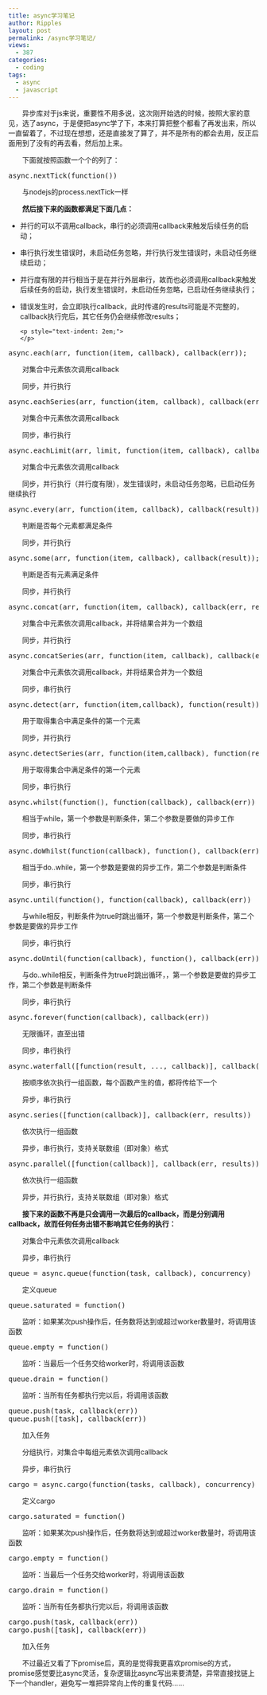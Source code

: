 ```yaml
---
title: async学习笔记
author: Ripples
layout: post
permalink: /async学习笔记/
views:
  - 387
categories:
  - coding
tags:
  - async
  - javascript
---
```

<p style="text-indent: 2em;">
  异步库对于js来说，重要性不用多说，这次刚开始选的时候，按照大家的意见，选了async，于是便把async学了下，本来打算把整个都看了再发出来，所以一直留着了，不过现在想想，还是直接发了算了，并不是所有的都会去用，反正后面用到了没有的再去看，然后加上来。
</p>

<p style="text-indent: 2em;">
  下面就按照函数一个个的列了：
</p>

<!--more-->

<p style="text-indent: 2em;">
</p>

<pre class="brush:js;toolbar:false">async.nextTick(function())</pre>

<p style="text-indent: 2em;">
  与nodejs的process.nextTick一样
</p>



<p style="text-indent: 2em;">
  <strong>然后接下来的函数都满足下面几点：<br /></strong>
</p>

<ul class=" list-paddingleft-2" style="list-style-type: disc;">
  <li>
    <p style="text-indent: 0em;">
      并行的可以不调用callback，串行的必须调用callback来触发后续任务的启动；
    </p>
  </li>

  <li>
    <p style="text-indent: 0em;">
      串行执行发生错误时，未启动任务忽略，并行执行发生错误时，未启动任务继续启动；
    </p>
  </li>

  <li>
    <p style="text-indent: 0em;">
      并行度有限的并行相当于是在并行外层串行，故而也必须调用callback来触发后续任务的启动，执行发生错误时，未启动任务忽略，已启动任务继续执行；
    </p>
  </li>

  <li>
    <p style="text-indent: 0em;">
      错误发生时，会立即执行callback，此时传递的results可能是不完整的，callback执行完后，其它任务仍会继续修改results；
    </p>

    <p style="text-indent: 2em;">
    </p>
  </li>
</ul>

<pre class="brush:js;toolbar:false">async.each(arr,&nbsp;function(item,&nbsp;callback),&nbsp;callback(err));</pre>

<p style="text-indent: 2em;">
  对集合中元素依次调用callback
</p>

<p style="text-indent: 2em;">
  同步，并行执行
</p>

<pre class="brush:js;toolbar:false">async.eachSeries(arr,&nbsp;function(item,&nbsp;callback),&nbsp;callback(err));</pre>

<p style="text-indent: 2em;">
  对集合中元素依次调用callback
</p>

<p style="text-indent: 2em;">
  同步，串行执行
</p>

<pre class="brush:js;toolbar:false">async.eachLimit(arr,&nbsp;limit,&nbsp;function(item,&nbsp;callback),&nbsp;callback(err));</pre>

<p style="text-indent: 2em;">
  对集合中元素依次调用callback
</p>

<p style="text-indent: 2em;">
  同步，并行执行（并行度有限），发生错误时，未启动任务忽略，已启动任务继续执行
</p>



<pre class="brush:js;toolbar:false">async.every(arr,&nbsp;function(item,&nbsp;callback),&nbsp;callback(result));</pre>

<p style="text-indent: 2em;">
  判断是否每个元素都满足条件
</p>

<p style="text-indent: 2em;">
  同步，并行执行
</p>

<pre class="brush:js;toolbar:false">async.some(arr,&nbsp;function(item,&nbsp;callback),&nbsp;callback(result));</pre>

<p style="text-indent: 2em;">
  判断是否有元素满足条件
</p>

<p style="text-indent: 2em;">
  同步，并行执行
</p>



<pre class="brush:js;toolbar:false">async.concat(arr,&nbsp;function(item,&nbsp;callback),&nbsp;callback(err,&nbsp;results))</pre>

<p style="text-indent: 2em;">
  对集合中元素依次调用callback，并将结果合并为一个数组
</p>

<p style="text-indent: 2em;">
  同步，并行执行
</p>

<pre class="brush:js;toolbar:false">async.concatSeries(arr,&nbsp;function(item,&nbsp;callback),&nbsp;callback(err,&nbsp;results))</pre>

<p style="text-indent: 2em;">
  对集合中元素依次调用callback，并将结果合并为一个数组
</p>

<p style="text-indent: 2em;">
  同步，串行执行
</p>



<pre class="brush:js;toolbar:false">async.detect(arr,&nbsp;function(item,callback),&nbsp;function(result))</pre>

<p style="text-indent: 2em;">
  用于取得集合中满足条件的第一个元素
</p>

<p style="text-indent: 2em;">
  同步，并行执行
</p>

<pre class="brush:js;toolbar:false">async.detectSeries(arr,&nbsp;function(item,callback),&nbsp;function(result))</pre>

<p style="text-indent: 2em;">
  用于取得集合中满足条件的第一个元素
</p>

<p style="text-indent: 2em;">
  同步，串行执行
</p>



<pre class="brush:js;toolbar:false">async.whilst(function(),&nbsp;function(callback),&nbsp;callback(err))</pre>

<p style="text-indent: 2em;">
  相当于while，第一个参数是判断条件，第二个参数是要做的异步工作
</p>

<p style="text-indent: 2em;">
  同步，串行执行
</p>

<pre class="brush:js;toolbar:false">async.doWhilst(function(callback),&nbsp;function(),&nbsp;callback(err))</pre>

<p style="text-indent: 2em;">
  相当于do..while，第一个参数是要做的异步工作，第二个参数是判断条件
</p>

<p style="text-indent: 2em;">
  同步，串行执行
</p>

<pre class="brush:js;toolbar:false">async.until(function(),&nbsp;function(callback),&nbsp;callback(err))</pre>

<p style="text-indent: 2em;">
  与while相反，判断条件为true时跳出循环，第一个参数是判断条件，第二个参数是要做的异步工作
</p>

<p style="text-indent: 2em;">
  同步，串行执行
</p>

<pre class="brush:js;toolbar:false">async.doUntil(function(callback),&nbsp;function(),&nbsp;callback(err))</pre>

<p style="text-indent: 2em;">
  与do..while相反，判断条件为true时跳出循环，，第一个参数是要做的异步工作，第二个参数是判断条件
</p>

<p style="text-indent: 2em;">
  同步，串行执行
</p>

<pre class="brush:js;toolbar:false">async.forever(function(callback),&nbsp;callback(err))</pre>

<p style="text-indent: 2em;">
  无限循环，直至出错
</p>

<p style="text-indent: 2em;">
  同步，串行执行
</p>



<pre class="brush:js;toolbar:false">async.waterfall([function(result,&nbsp;...,&nbsp;callback)],&nbsp;callback(err,&nbsp;result))</pre>

<p style="text-indent: 2em;">
  按顺序依次执行一组函数，每个函数产生的值，都将传给下一个
</p>

<p style="text-indent: 2em;">
  异步，串行执行
</p>

<pre class="brush:js;toolbar:false">async.series([function(callback)],&nbsp;callback(err,&nbsp;results))</pre>

<p style="text-indent: 2em;">
  依次执行一组函数
</p>

<p style="text-indent: 2em;">
  异步，串行执行，支持关联数组（即对象）格式
</p>

<pre class="brush:js;toolbar:false">async.parallel([function(callback)],&nbsp;callback(err,&nbsp;results))</pre>

<p style="text-indent: 2em;">
  依次执行一组函数
</p>

<p style="text-indent: 2em;">
  异步，并行执行，支持关联数组（即对象）格式
</p>



<p style="text-indent: 2em;">
  <strong>接下来的函数不再是只会调用一次最后的callback，而是分别调用callback，故而任何任务出错不影响其它任务的执行：</strong>
</p>



<p style="text-indent: 2em;">
  对集合中元素依次调用callback
</p>

<p style="text-indent: 2em;">
  异步，串行执行
</p>

<pre class="brush:js;toolbar:false">queue&nbsp;=&nbsp;async.queue(function(task,&nbsp;callback),&nbsp;concurrency)</pre>

<p style="text-indent: 2em;">
  定义queue
</p>

<pre class="brush:js;toolbar:false">queue.saturated&nbsp;=&nbsp;function()</pre>

<p style="text-indent: 2em;">
  监听：如果某次push操作后，任务数将达到或超过worker数量时，将调用该函数
</p>

<pre class="brush:js;toolbar:false">queue.empty&nbsp;=&nbsp;function()</pre>

<p style="text-indent: 2em;">
  监听：当最后一个任务交给worker时，将调用该函数
</p>

<pre class="brush:js;toolbar:false">queue.drain&nbsp;=&nbsp;function()</pre>

<p style="text-indent: 2em;">
  监听：当所有任务都执行完以后，将调用该函数
</p>

<pre class="brush:js;toolbar:false">queue.push(task,&nbsp;callback(err))
queue.push([task],&nbsp;callback(err))</pre>

<p style="text-indent: 2em;">
  加入任务
</p>



<p style="text-indent: 2em;">
  分组执行，对集合中每组元素依次调用callback
</p>

<p style="text-indent: 2em;">
  异步，串行执行
</p>

<pre class="brush:js;toolbar:false">cargo&nbsp;=&nbsp;async.cargo(function(tasks,&nbsp;callback),&nbsp;concurrency)</pre>

<p style="text-indent: 2em;">
  定义cargo
</p>

<pre class="brush:js;toolbar:false">cargo.saturated&nbsp;=&nbsp;function()</pre>

<p style="text-indent: 2em;">
  监听：如果某次push操作后，任务数将达到或超过worker数量时，将调用该函数
</p>

<pre class="brush:js;toolbar:false">cargo.empty&nbsp;=&nbsp;function()</pre>

<p style="text-indent: 2em;">
  监听：当最后一个任务交给worker时，将调用该函数
</p>

<pre class="brush:js;toolbar:false">cargo.drain&nbsp;=&nbsp;function()</pre>

<p style="text-indent: 2em;">
  监听：当所有任务都执行完以后，将调用该函数
</p>

<pre class="brush:js;toolbar:false">cargo.push(task,&nbsp;callback(err))
cargo.push([task],&nbsp;callback(err))</pre>

<p style="text-indent: 2em;">
  加入任务
</p>

<p style="text-indent: 2em;">
</p>

<p style="text-indent: 2em;">
  不过最近又看了下promise后，真的是觉得我更喜欢promise的方式，promise感觉要比async灵活，复杂逻辑比async写出来要清楚，异常直接找链上下一个handler，避免写一堆把异常向上传的重复代码……
</p>
